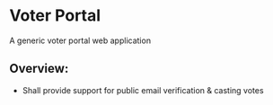# Voter Portal
A generic voter portal web application

## Overview:
* Shall provide support for public email verification & casting votes

